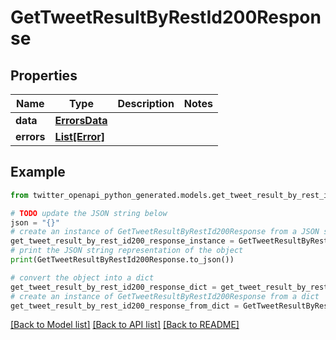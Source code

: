# GetTweetResultByRestId200Response


## Properties

Name | Type | Description | Notes
------------ | ------------- | ------------- | -------------
**data** | [**ErrorsData**](ErrorsData.md) |  | 
**errors** | [**List[Error]**](Error.md) |  | 

## Example

```python
from twitter_openapi_python_generated.models.get_tweet_result_by_rest_id200_response import GetTweetResultByRestId200Response

# TODO update the JSON string below
json = "{}"
# create an instance of GetTweetResultByRestId200Response from a JSON string
get_tweet_result_by_rest_id200_response_instance = GetTweetResultByRestId200Response.from_json(json)
# print the JSON string representation of the object
print(GetTweetResultByRestId200Response.to_json())

# convert the object into a dict
get_tweet_result_by_rest_id200_response_dict = get_tweet_result_by_rest_id200_response_instance.to_dict()
# create an instance of GetTweetResultByRestId200Response from a dict
get_tweet_result_by_rest_id200_response_from_dict = GetTweetResultByRestId200Response.from_dict(get_tweet_result_by_rest_id200_response_dict)
```
[[Back to Model list]](../README.md#documentation-for-models) [[Back to API list]](../README.md#documentation-for-api-endpoints) [[Back to README]](../README.md)


